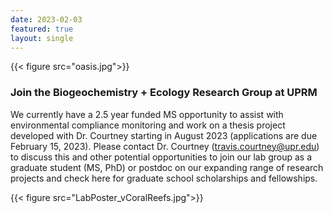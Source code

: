 ```yaml
---
date: 2023-02-03
featured: true
layout: single
---
```


{{< figure src="oasis.jpg">}}

### Join the Biogeochemistry + Ecology Research Group at UPRM
 
We currently have a 2.5 year funded MS opportunity to assist with environmental compliance monitoring  and work on a thesis project developed with Dr. Courtney starting in August 2023 (applications are due February 15, 2023). Please contact Dr. Courtney (travis.courtney@upr.edu) to discuss this and other potential opportunities to join our lab group as a graduate student (MS, PhD) or postdoc on our expanding range of research projects and check here for graduate school scholarships and fellowships.

{{< figure src="LabPoster_vCoralReefs.jpg">}}